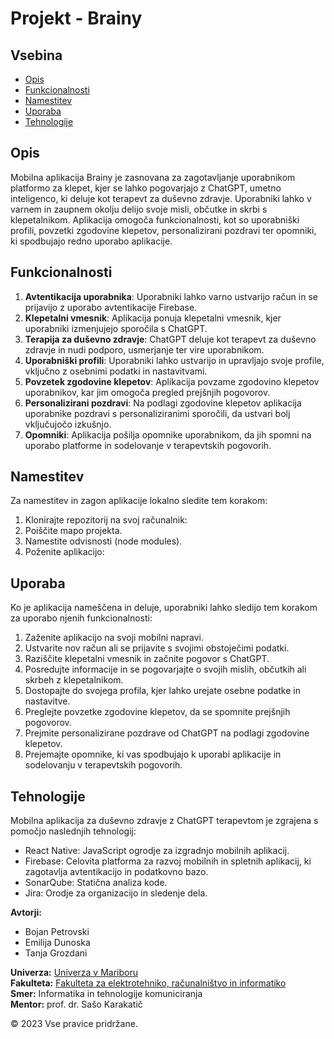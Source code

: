 # Projekt - Brainy
## Vsebina

- [Opis](#opis)
- [Funkcionalnosti](#funkcionalnosti)
- [Namestitev](#namestitev)
- [Uporaba](#uporaba)
- [Tehnologije](#tehnologije)

## Opis

Mobilna aplikacija Brainy je zasnovana za zagotavljanje uporabnikom platformo za klepet, kjer se lahko pogovarjajo z ChatGPT, umetno inteligenco, ki deluje kot terapevt za duševno zdravje. Uporabniki lahko v varnem in zaupnem okolju delijo svoje misli, občutke in skrbi s klepetalnikom. Aplikacija omogoča funkcionalnosti, kot so uporabniški profili, povzetki zgodovine klepetov, personalizirani pozdravi ter opomniki, ki spodbujajo redno uporabo aplikacije.

## Funkcionalnosti

1. **Avtentikacija uporabnika**: Uporabniki lahko varno ustvarijo račun in se prijavijo z uporabo avtentikacije Firebase.
2. **Klepetalni vmesnik**: Aplikacija ponuja klepetalni vmesnik, kjer uporabniki izmenjujejo sporočila s ChatGPT.
3. **Terapija za duševno zdravje**: ChatGPT deluje kot terapevt za duševno zdravje in nudi podporo, usmerjanje ter vire uporabnikom.
4. **Uporabniški profili**: Uporabniki lahko ustvarijo in upravljajo svoje profile, vključno z osebnimi podatki in nastavitvami.
5. **Povzetek zgodovine klepetov**: Aplikacija povzame zgodovino klepetov uporabnikov, kar jim omogoča pregled prejšnjih pogovorov.
6. **Personalizirani pozdravi**: Na podlagi zgodovine klepetov aplikacija uporabnike pozdravi s personaliziranimi sporočili, da ustvari bolj vključujočo izkušnjo.
7. **Opomniki**: Aplikacija pošilja opomnike uporabnikom, da jih spomni na uporabo platforme in sodelovanje v terapevtskih pogovorih.

## Namestitev

Za namestitev in zagon aplikacije lokalno sledite tem korakom:

1. Klonirajte repozitorij na svoj računalnik:
2. Poiščite mapo projekta.
3. Namestite odvisnosti (node modules).
4. Poženite aplikacijo:

## Uporaba

Ko je aplikacija nameščena in deluje, uporabniki lahko sledijo tem korakom za uporabo njenih funkcionalnosti:

1. Zaženite aplikacijo na svoji mobilni napravi.
2. Ustvarite nov račun ali se prijavite s svojimi obstoječimi podatki.
3. Raziščite klepetalni vmesnik in začnite pogovor s ChatGPT.
4. Posredujte informacije in se pogovarjajte o svojih mislih, občutkih ali skrbeh z klepetalnikom.
5. Dostopajte do svojega profila, kjer lahko urejate osebne podatke in nastavitve.
6. Preglejte povzetke zgodovine klepetov, da se spomnite prejšnjih pogovorov.
7. Prejmite personalizirane pozdrave od ChatGPT na podlagi zgodovine klepetov.
8. Prejemajte opomnike, ki vas spodbujajo k uporabi aplikacije in sodelovanju v terapevtskih pogovorih.

## Tehnologije

Mobilna aplikacija za duševno zdravje z ChatGPT terapevtom je zgrajena s pomočjo naslednjih tehnologij:

- React Native: JavaScript ogrodje za izgradnjo mobilnih aplikacij.
- Firebase: Celovita platforma za razvoj mobilnih in spletnih aplikacij, ki zagotavlja avtentikacijo in podatkovno bazo.
- SonarQube: Statična analiza kode.
- Jira: Orodje za organizacijo in sledenje dela.

**Avtorji:**
- Bojan Petrovski
- Emilija Dunoska
- Tanja Grozdani

**Univerza:** [Univerza v Mariboru](https://www.um.si/en/home-page/) </br>
**Fakulteta:** [Fakulteta za elektrotehniko, računalništvo in informatiko](https://feri.um.si/) </br>
**Smer:** Informatika in tehnologije komuniciranja </br>
**Mentor:** prof. dr. Sašo Karakatič

&copy; 2023 Vse pravice pridržane.
